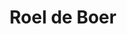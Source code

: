 ---
order: 8
category: residents
layout: post
title: Roel de Boer
profession: fine arts
image: /images/residents/roeldeboer_01.png
website:
---